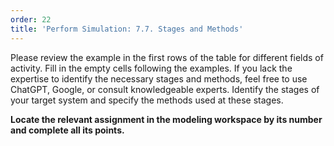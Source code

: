 ```yaml
---
order: 22
title: 'Perform Simulation: 7.7. Stages and Methods'
---
```


Please review the example in the first rows of the table for different fields of activity. Fill in the empty cells following the examples. If you lack the expertise to identify the necessary stages and methods, feel free to use ChatGPT, Google, or consult knowledgeable experts. Identify the stages of your target system and specify the methods used at these stages.

**Locate the relevant assignment in the modeling workspace by its number and complete all its points.**